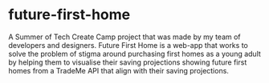 # future-first-home
A Summer of Tech Create Camp project that was made by my team of developers and designers. Future First Home is a web-app that works to solve the problem of stigma around purchasing first homes as a young adult by helping them to visualise their saving projections showing future first homes from a TradeMe API that align with their saving projections.
